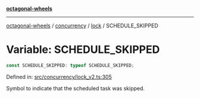 [**octagonal-wheels**](../../../README.md)

***

[octagonal-wheels](../../../modules.md) / [concurrency](../../README.md) / [lock](../README.md) / SCHEDULE\_SKIPPED

# Variable: SCHEDULE\_SKIPPED

```ts
const SCHEDULE_SKIPPED: typeof SCHEDULE_SKIPPED;
```

Defined in: [src/concurrency/lock\_v2.ts:305](https://github.com/vrtmrz/octagonal-wheels/blob/main/src/concurrency/lock_v2.ts#L305)

Symbol to indicate that the scheduled task was skipped.
